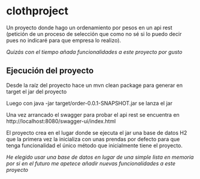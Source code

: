 # clothproject

Un proyecto donde hago un ordenamiento por pesos en un api rest (petición de un proceso de selección que como no sé si lo puedo decir pues no indicaré para que empresa lo realizo). 

*Quizás con el tiempo añada funcionalidades a este proyecto por gusto*

## Ejecución del proyecto

Desde la raíz del proyecto hace un mvn clean package para generar en target el jar del proyecto

Luego con java -jar target/order-0.0.1-SNAPSHOT.jar se lanza el jar

Una vez arrancado el swagger para probar el api rest se encuentra en http://localhost:8080/swagger-ui/index.html

El proyecto crea en el lugar donde se ejecuta el jar una base de datos H2 que la primera vez la inicializa con unas prendas por defecto para que tenga funcionalidad el único método que inicialmente tiene el proyecto.

*He elegido usar una base de datos en lugar de una simple lista en memoria por si en el futuro me apetece añadir nuevas funcionalidades a este proyecto*